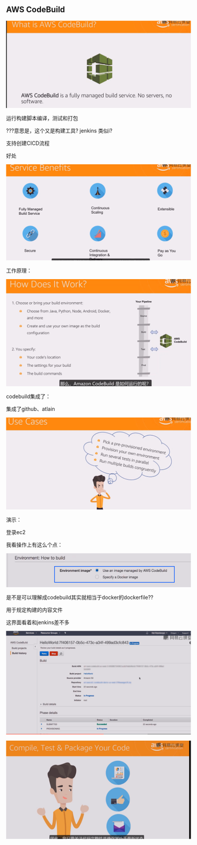 ## AWS CodeBuild

![image-20211212152309056](_assets/AWS%20CodeBuild/image-20211212152309056.png)

运行构建脚本编译，测试和打包

???意思是，这个又是构建工具? jenkins 类似i?

支持创建CICD流程



好处

![image-20211212152510164](_assets/AWS%20CodeBuild/image-20211212152510164.png)



工作原理：

![image-20211212152523311](_assets/AWS%20CodeBuild/image-20211212152523311.png)

codebuild集成了：

集成了github、atlain

![image-20211212152813230](_assets/AWS%20CodeBuild/image-20211212152813230.png)



演示：

登录ec2

我看操作上有这么个点：

![image-20211212155447941](_assets/AWS%20CodeBuild/image-20211212155447941.png)



是不是可以理解成codebuild其实就相当于docker的dockerfile?? 

用于规定构建的内容文件

这界面看着和jenkins差不多

![image-20211212160055190](_assets/AWS%20CodeBuild/image-20211212160055190.png)

 

![image-20211212160218707](_assets/AWS%20CodeBuild/image-20211212160218707.png)

